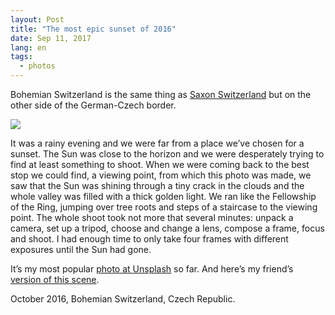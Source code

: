 ```yaml
---
layout: Post
title: "The most epic sunset of 2016"
date: Sep 11, 2017
lang: en
tags:
  - photos
---
```


Bohemian Switzerland is the same thing as [Saxon Switzerland](http://morning.photos/blog/12) but on the other side of the German-Czech border.

![](photo://2016-10-22_9918_Artem_Sapegin)

It was a rainy evening and we were far from a place we’ve chosen for a sunset. The Sun was close to the horizon and we were desperately trying to find at least something to shoot. When we were coming back to the best stop we could find, a viewing point, from which this photo was made, we saw that the Sun was shining through a tiny crack in the clouds and the whole valley was filled with a thick golden light. We ran like the Fellowship of the Ring, jumping over tree roots and steps of a staircase to the viewing point. The whole shoot took not more that several minutes: unpack a camera, set up a tripod, choose and change a lens, compose a frame, focus and shoot. I had enough time to only take four frames with different exposures until the Sun had gone.

It’s my most popular [photo at Unsplash](https://unsplash.com/?photo=8c6eS43iq1o) so far. And here’s my friend’s [version of this scene](https://500px.com/photo/197353451/phoenix-rising-by-anton-averin).

October 2016, Bohemian Switzerland, Czech Republic.
